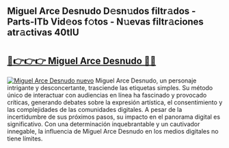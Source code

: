 ## Miguel Arce Desnudo D𝚎sn𝚞dos filtr𝚊dos - Parts-ITb Vid𝚎os f𝚘tos - N𝚞evas filtr𝚊ciones atr𝚊ctivas 40tIU

# <h2><a href="http://mb48tyy.tromn.icu/?c=Miguel+Arce+Desnudo">🔗👉👉👉 Miguel Arce Desnudo 🔗🔗</a></h2>

[![Miguel Arce Desnudo nuevo](https://i.imgur.com/pEAQMta.gif)](http://mb48tyy.tromn.icu/?c=Miguel+Arce+Desnudo)
Miguel Arce Desnudo, un personaje intrigante y desconcertante, trasciende las etiquetas simples. Su método único de interactuar con audiencias en línea ha fascinado y provocado críticas, generando debates sobre la expresión artística, el consentimiento y las complejidades de las comunidades digitales. A pesar de la incertidumbre de sus próximos pasos, su impacto en el panorama digital es significativo. Con una determinación inquebrantable y un cautivador innegable, la influencia de Miguel Arce Desnudo en los medios digitales no tiene límites.

